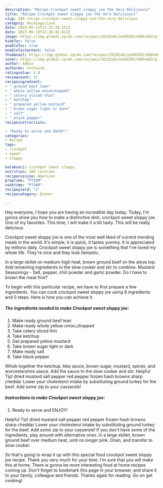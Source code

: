 ```yaml
---
description: "Recipe Crockpot sweet sloppy joe the Very Delicious}"
title: "Recipe Crockpot sweet sloppy joe the Very Delicious}"
slug: 184-recipe-crockpot-sweet-sloppy-joe-the-very-delicious
category: Uncategorized
date: 2023-05-11T21:21:18.151Z
date: 2023-06-19T22:28:42.813Z
image: https://img-global.cpcdn.com/recipes/282d2a9c2ed95502/680x482cq70/crockpot-sweet-sloppy-joe-recipe-main-photo.jpg
hideToc: false
enableToc: true
enableTocContent: false
thumbnail: https://img-global.cpcdn.com/recipes/282d2a9c2ed95502/680x482cq70/crockpot-sweet-sloppy-joe-recipe-main-photo.jpg
cover: https://img-global.cpcdn.com/recipes/282d2a9c2ed95502/680x482cq70/crockpot-sweet-sloppy-joe-recipe-main-photo.jpg
author: Admin
authorAv: notfound
ratingvalue: 3.8
reviewcount: 15
recipeingredient:
- " ground beef lean"
- " whole yellow onionchopped"
- " celery sliced thin"
- " ketchup"
- " prepared yellow mustard"
- " brown sugar light or dark"
- " salt"
- " black pepper"
recipeinstructions:

- "Ready to serve and ENJOY!"
categories:
- Recipe
tags:
- crockpot
- sweet
- sloppy

katakunci: crockpot sweet sloppy 
nutrition: 300 calories
recipecuisine: American
preptime: "PT18M"
cooktime: "PT36M"
recipeyield: "2"
recipecategory: Dinner

---
```



Hey everyone, I hope you are having an incredible day today. Today, I'm gonna show you how to make a distinctive dish, crockpot sweet sloppy joe. One of my favorites. This time, I will make it a bit tasty. This will be really delicious.

Crockpot sweet sloppy joe is one of the most well liked of current trending meals in the world. It's simple, it is quick, it tastes yummy. It is appreciated by millions daily. Crockpot sweet sloppy joe is something that I've loved my whole life. They're nice and they look fantastic.

In a large skillet on medium-high heat, brown ground beef on the stove top. Add remaining ingredients to the slow cooker and stir to combine. Mustard Seasonings - Salt, pepper, chili powder and garlic powder. Do I have to brown the meat first?


To begin with this particular recipe, we have to first prepare a few ingredients. You can cook crockpot sweet sloppy joe using 8 ingredients and 0 steps. Here is how you can achieve it.

<!--inarticleads1-->

##### The ingredients needed to make Crockpot sweet sloppy joe:

1. Make ready  ground beef lean
1. Make ready  whole yellow onion,chopped
1. Take  celery sliced thin
1. Take  ketchup
1. Get  prepared yellow mustard
1. Take  brown sugar light or dark
1. Make ready  salt
1. Take  black pepper


Whisk together the ketchup, bbq sauce, brown sugar, mustard, spices, and worcestershire sauce. Add the sauce to the slow cooker and stir. Helpful Tip! dried mustard salt pepper red pepper frozen hash browns sharp cheddar Lower your cholesterol intake by substituting ground turkey for the beef. Add some zip to your casserole! 

<!--inarticleads2-->

##### Instructions to make Crockpot sweet sloppy joe:


1. Ready to serve and ENJOY!

Helpful Tip! dried mustard salt pepper red pepper frozen hash browns sharp cheddar Lower your cholesterol intake by substituting ground turkey for the beef. Add some zip to your casserole! If you don&#39;t have some of the ingredients, play around with alternative ones. In a large skillet, brown ground beef over medium heat, until no longer pink. Drain, and transfer to slow cooker. 

So that's going to wrap it up with this special food crockpot sweet sloppy joe recipe. Thank you very much for your time. I'm sure that you will make this at home. There is gonna be more interesting food at home recipes coming up. Don't forget to bookmark this page in your browser, and share it to your family, colleague and friends. Thanks again for reading. Go on get cooking!
